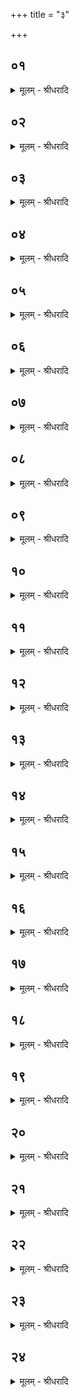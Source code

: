 +++
title = "३"

+++


## ०१
<details><summary>मूलम् - श्रीधरादि</summary>

एष वै᳘ मृत्युर्य᳘त्संव्वत्सरः᳘॥  
(ऽ) एष हि म᳘र्त्यानामहोरात्रा᳘भ्यामा᳘युः क्षिणोत्य᳘थ म्रियन्ते त᳘स्मादेष᳘ ऽएव᳘ मृत्युः स यो᳘ हैतं᳘ मृत्यु᳘ᳫँ᳘ संव्वत्सरं व्वे᳘द न᳘ हास्यैष᳘ पुरा᳘ जर᳘सो ऽहोरात्रा᳘भ्यामा᳘युः क्षिणो᳘ति स᳘र्व्वᳫँ᳭ हैवा᳘युरेति॥
</details>

## ०२
<details><summary>मूलम् - श्रीधरादि</summary>

(त्ये) एष᳘ ऽउ ऽएवा᳘न्तकः᳘॥  
(ऽ) एष हि म᳘र्त्यानामहोरात्रा᳘भ्यामा᳘युषो᳘ ऽन्तं ग᳘च्छत्य᳘थ म्रियन्ते त᳘स्मादेष᳘ ऽएवा᳘न्तकः स यो᳘ हैतम᳘न्तकं मृत्यु᳘ᳫँ᳘ संव्वत्सरं व्वे᳘द न᳘ हास्यैष᳘ पुरा᳘ जर᳘सो ऽहोरात्रा᳘भ्यामा᳘युषो᳘ ऽन्तं ग᳘च्छति स᳘र्व्वᳫँ᳭ हैवा᳘युरेति॥
</details>

## ०३
<details><summary>मूलम् - श्रीधरादि</summary>

ते᳘ देवाः᳘॥  
(ऽ) एत᳘स्माद᳘न्तकान्मृत्योः᳘ संव्वत्सरा᳘त्प्रजा᳘पतेर्बिभया᳘ञ्चक्रुर्यद्वै᳘ नो ऽय᳘महोरात्रा᳘भ्यामा᳘युषो᳘ ऽन्तं न ग᳘च्छेदि᳘ति॥
</details>

## ०४
<details><summary>मूलम् - श्रीधरादि</summary>

त᳘ ऽएता᳘न्यज्ञक्रतूं᳘स्तेनिरे॥  
(रे ऽग्नि) अग्निहोत्रं᳘ दर्शपूर्णमासौ᳘ चातुर्मास्या᳘नि पशुबन्ध᳘ᳫँ᳘ सौम्य᳘मध्वरं त᳘ ऽएतै᳘र्यज्ञक्रतु᳘भिर्य᳘जमाना᳘ नामृतत्व᳘मानशिरे॥
</details>

## ०५
<details><summary>मूलम् - श्रीधरादि</summary>

ते हा᳘प्यग्निं᳘ चिक्यिरे॥  
ते᳘ ऽपरिमिता ऽएव᳘ परिश्रि᳘त ऽउ᳘पदधुर᳘परिमिता य᳘जुष्मतीर᳘परिमिता लोकम्पृणा य᳘थेदम᳘प्येतर्ह्ये᳘क ऽउपद᳘धती᳘ति देवा᳘ अकुर्व्वन्नि᳘ति ते᳘ ह᳘ नै᳘वामृतत्व᳘मानशिरे॥
</details>

## ०६
<details><summary>मूलम् - श्रीधरादि</summary>

ते᳘ ऽर्चन्तः श्रा᳘म्यन्तश्चेरुः॥  
(र) अमृतत्व᳘मवरु᳘रुत्समानास्ता᳘न्ह प्रजा᳘पतिरुवाच न वै᳘ मे स᳘र्व्वाणि रूपाण्यु᳘पधत्था᳘ति वैव᳘ रेच᳘यथ न᳘ वा᳘ ऽभ्यापयथ त᳘स्मा᳘न्नामृ᳘ता भवथे᳘ति॥
</details>

## ०७
<details><summary>मूलम् - श्रीधरादि</summary>

ते᳘ होचुः॥  
(स्ते᳘) ते᳘भ्यो वै᳘ नस्त्व᳘मेव त᳘द्ब्रूहि य᳘था ते स᳘र्व्वाणि रूपा᳘ण्युपद᳘धामे᳘ति॥
</details>

## ०८
<details><summary>मूलम् - श्रीधरादि</summary>

स᳘ होवाच॥  
षष्टिं᳘ च त्री᳘णि च शता᳘नि परिश्रि᳘त ऽउ᳘पधत्त षष्टिं᳘ च त्री᳘णि च शता᳘नि य᳘जुष्मतीर᳘धि ष᳘ट्त्रिᳫँ᳭शतम᳘थ लोकम्पृणा द᳘श च सह᳘स्राण्यष्टौ᳘ च शतान्यु᳘पधत्ता᳘थ मे स᳘र्व्वाणि रूपाण्यु᳘पधास्यथा᳘थामृ᳘ता भविष्यथे᳘ति ते᳘ ह त᳘था देवा ऽउ᳘पदधुस्त᳘तो देवा᳘ ऽअमृ᳘ता ऽआसुः॥
</details>

## ०९
<details><summary>मूलम् - श्रीधरादि</summary>

स᳘ मृत्यु᳘र्देवा᳘नब्रवीत्॥  
(दि) इत्थ᳘मेव स᳘र्व्वे मनु᳘ष्या ऽअमृ᳘ता भविष्यन्त्य᳘थ को म᳘ह्यं भागो᳘ भविष्यती᳘ति ते᳘ होचुर्नातो᳘ ऽपरः क᳘श्चन᳘ सह श᳘रीरेणामृ᳘तो ऽसद्य᳘दैव त्व᳘मेतं᳘ भागᳫँ᳭ ह᳘रासा ऽअ᳘थ व्यावृ᳘त्य श᳘रीरेणामृ᳘तो ऽस᳘द्यो ऽमृतो᳘ ऽसद्विद्य᳘या वा क᳘र्मणा वे᳘ति यद्वै तद᳘ब्रुवन्विद्य᳘या वा क᳘र्मणा वे᳘त्येषा᳘ हैव सा᳘ व्विद्या य᳘दग्नि᳘रेत᳘दु हैव तत्क᳘र्म य᳘दग्निः॥
</details>

## १०
<details><summary>मूलम् - श्रीधरादि</summary>

(स्ते) ते य᳘ ऽएव᳘मेत᳘द्विदुः[[!!]]॥  
(र्ये᳘) ये᳘ वैतत्क᳘र्म कुर्व्व᳘ते मृत्वा पुनः[[!!]] स᳘म्भवन्ति ते[[!!]] स᳘म्भवन्त[[!!]] ऽए᳘वामृतत्व᳘मभिस᳘म्भवन्त्य᳘थ य᳘ ऽएवं न᳘ व्विदुर्ये᳘ वैतत्क᳘र्म न᳘ कुर्व्व᳘ते मृत्वा पु᳘नः स᳘म्भवन्ति त᳘ ऽएत᳘स्यैवा᳘न्नं पुनः[[!!]] पुनर्भवन्ति॥
</details>

## ११
<details><summary>मूलम् - श्रीधरादि</summary>

स य᳘दग्निं᳘ चिनुते᳘॥  
(त᳘ ऽ) एत᳘मेव तद᳘न्तकं मृत्यु᳘ᳫँ᳘ संव्वत्सरं᳘ प्रजा᳘पतिमग्नि᳘माप्नोति यं᳘ देवा ऽआ᳘प्नुवन्नेतमु᳘पधत्ते य᳘थै᳘वैनमदो᳘ देवा᳘ ऽउपा᳘दधत॥
</details>

## १२
<details><summary>मूलम् - श्रीधरादि</summary>

परिश्रि᳘द्भिरे᳘वास्य रा᳘त्रीराप्नोति॥  
य᳘जुष्मतीभिर᳘हान्यर्धमासान्मा᳘सानृतूं᳘ल्लोकम्पृणा᳘भिर्मुहूर्तान्[[!!]]॥
</details>

## १३
<details><summary>मूलम् - श्रीधरादि</summary>

(र्तांस्त) तद्याः᳘ परिश्रि᳘तः॥  
(तो) रा᳘त्रिलोकास्ता रा᳘त्रीणामेव सा᳘ ऽऽप्तिः क्रिय᳘ते रा᳘त्रीणां प्रतिमा ताः᳘ षष्टि᳘श्च त्री᳘णि च शता᳘नि भवन्ति षष्टि᳘श्च ह वै त्री᳘णि च शता᳘नि संव्वत्सर᳘स्य रा᳘त्रयस्ता᳘सामे᳘कविᳫँ᳭शतिं गा᳘र्हपत्ये परिश्र᳘यति द्वा᳘भ्यां᳘ नाशीतिं धि᳘ष्ण्येषु द्वे᳘ ऽएकषष्टे᳘ शते᳘ ऽआहवनीये[[!!]]॥
</details>

## १४
<details><summary>मूलम् - श्रीधरादि</summary>

(ये᳘ ऽथ) अ᳘थ य᳘जुष्मत्यः॥  
(त्यो) दर्भस्तम्बो᳘ लोगेष्टकाः᳘ पुष्करपर्ण᳘ᳫँ᳘ रुक्मपुरुषौ स्रु᳘चौ स्वयमातृण्णा᳘ दूर्व्वेष्टका द्वि᳘यजू रेतःसि᳘चौ व्विश्व᳘ज्योतिर्ऋत᳘व्ये ऽअ᳘षाढा कूर्म᳘ ऽउलूखलमुसले᳘ ऽउखा प᳘ञ्च पशुशीर्षा᳘णि प᳘ञ्चदशाप᳘स्याः प᳘ञ्च च्छन्द᳘स्याः᳘ पञ्चाश᳘त्प्राणभृ᳘तस्ता द्वा᳘भ्यां न᳘ शतं᳘ प्रथमा चि᳘तिः॥ (अर्धप्रपाठकः॥कं० ४५)
</details>

## १५
<details><summary>मूलम् - श्रीधरादि</summary>

(र᳘) अ᳘थ द्विती᳘या॥  
प᳘ञ्चाश्वि᳘न्यो द्वे᳘ ऽऋत᳘व्ये प᳘ञ्च व्वैश्वदे᳘व्यः[[!!]] प᳘ञ्च प्राणभृ᳘तः प᳘ञ्चाप᳘स्या ऽए᳘कया न᳘ व्विᳫँ᳭शति᳘र्व्वय᳘स्यास्ता ऽए᳘कचत्वारिᳫँ᳭शद्द्विती᳘या चि᳘तिः॥
</details>

## १६
<details><summary>मूलम् - श्रीधरादि</summary>

(र᳘) अ᳘थ तृती᳘या॥  
स्वयमातृण्णा प᳘ञ्च दि᳘श्या व्विश्व᳘ज्योतिश्च᳘तस्र ऽऋत᳘व्या द᳘श प्राणभृ᳘तः ष᳘ट्त्रिᳫँ᳭शच्छन्द᳘स्याश्च᳘तुर्दश व्वा᳘लखिल्यास्ता ऽए᳘कसप्ततिस्तृती᳘या चि᳘तिः॥
</details>

## १७
<details><summary>मूलम् - श्रीधरादि</summary>

(र᳘) अ᳘थ चतु᳘र्थी॥  
(र्थ्य) अष्टा᳘दश प्रथमा ऽअ᳘थ द्वा᳘दशा᳘ ऽथ सप्त᳘दश ताः᳘ सप्त᳘चत्वारिᳫँ᳭श᳘च्चतुर्थी चि᳘तिः॥
</details>

## १८
<details><summary>मूलम् - श्रीधरादि</summary>

(र᳘) अ᳘थ पञ्चमी॥  
प᳘ञ्चासपत्ना᳘श्चत्वारिᳫँ᳭श᳘द्विरा᳘ज ऽए᳘कया न᳘ त्रिᳫँ᳭शत्स्तो᳘मभागाः प᳘ञ्च नाकस᳘दः प᳘ञ्च प᳘ञ्चचूडा ऽए᳘कत्रिᳫँ᳭शच्छन्द᳘स्या ऽअष्टौ गा᳘र्हपत्या चि᳘तिरष्टौ᳘ पुनश्चिति᳘र्ऋत᳘व्ये व्विश्व᳘ज्योतिर्व्विकर्णी᳘ च स्वयमातृण्णा चा᳘श्मा पृ᳘श्निर्य᳘श्चि᳘ते ऽग्नि᳘र्निधीय᳘ते ता᳘ ऽअष्टात्रिᳫँ᳭श᳘ᳫँ᳘ शतं᳘ पञ्चमी चि᳘तिः॥
</details>

## १९
<details><summary>मूलम् - श्रीधरादि</summary>

(स्ता) ताः स᳘र्व्वाः पञ्च᳘भिर्न᳘ चत्वा᳘रि शता᳘नि॥  
त᳘तो याः᳘ षष्टि᳘श्च त्री᳘णि च शतान्य᳘हर्लोकास्ता ऽअ᳘ह्नामेव सा᳘ ऽऽप्तिः क्रियते᳘ ऽह्नां प्रतिमा ताः᳘ षष्टि᳘श्च त्री᳘णि च शता᳘नि भवन्ति षष्टि᳘श्च ह वै त्री᳘णि च शता᳘नि संव्वत्सरस्या᳘हान्य᳘थ याः ष᳘ट्त्रिᳫँ᳭शत्पु᳘रीषं ता᳘साᳫँ᳭ षट्त्रिᳫँ᳭शी त᳘तो याश्च᳘तुर्व्विᳫँ᳭शतिरर्धमास᳘लोकास्ता᳘ ऽअर्धमासा᳘नामेव सा᳘ ऽऽप्तिः क्रिय᳘ते ऽर्धमासा᳘नां प्रतिमा᳘ ऽथ या द्वा᳘दशमा᳘सलोकास्ता मा᳘सानामेव सा᳘ ऽऽप्तिः क्रिय᳘ते मा᳘सानां प्रतिमा ता᳘ ऽउ द्व᳘ द्वे स᳘ह ऽर्तु᳘लोका᳘[[!!]] ऽऋतूना᳘मशून्य᳘तायै॥
</details>

## २०
<details><summary>मूलम् - श्रीधरादि</summary>

(या ऽअ᳘) अ᳘थ या᳘ लोकम्पृणाः᳘॥  
(०) मुहुर्त᳘लोकास्ता᳘ मुहूर्ता᳘नामेव सा᳘ ऽऽप्तिः क्रिय᳘ते मुहूर्ता᳘नां प्रतिमा ता द᳘श च सह᳘स्राण्यष्टौ᳘ च शता᳘नि भवन्त्येता᳘वन्तो हि᳘ संव्वत्सर᳘स्य मुहूर्तास्ता᳘सामे᳘कविᳫँ᳭शतिं गा᳘र्हपत्य ऽउपद᳘धाति द्वा᳘भ्यां᳘ नाशीतिं धि᳘ष्ण्येष्वाहवनी᳘य ऽइ᳘तरा ऽएता᳘वन्ति वै᳘ संव्वत्सर᳘स्य रूपा᳘णि ता᳘न्यस्या᳘त्राप्तान्युपहितानि भवन्ति॥
</details>

## २१
<details><summary>मूलम् - श्रीधरादि</summary>

तद्धै᳘के॥  
(क ऽ) आहवनी᳘य ऽए᳘वैता᳘ᳫँ᳘ सम्प᳘दमापिपयिषन्त्यन्ये वा᳘ ऽए᳘ते ऽग्न᳘यश्चिताः कि᳘मन्यत्रो᳘पहिता ऽइह स᳘म्पश्येमे᳘ति न त᳘था कुर्य्याद्द᳘श वा᳘ ऽएता᳘नग्नीं᳘श्चिनु᳘ते ऽष्टौ धि᳘ष्ण्यानाहवनी᳘यं च गा᳘र्हपत्यं च त᳘स्मादाहुर्व्विरा᳘डग्निरि᳘ति द᳘शाक्षरा हि᳘ व्विराट् ता᳘न्नु स᳘र्व्वाने᳘कमिवैवा᳘चक्षते ऽग्निरि᳘त्येत᳘स्य᳘ ह्ये᳘वैता᳘नि स᳘र्व्वाणि रूपा᳘णि य᳘था संव्वत्सर᳘स्याहोरात्रा᳘ण्यर्धमासा मा᳘सा ऽऋत᳘व ऽएव᳘मस्यैता᳘नि स᳘र्व्वाणि रूपा᳘णि॥
</details>

## २२
<details><summary>मूलम् - श्रीधरादि</summary>

ते ये᳘ ह त᳘था कुर्व्व᳘न्ति॥  
(न्त्ये) एता᳘नि हास्य ते᳘ रूपा᳘णि बहिर्धा᳘ कुर्व्वन्त्य᳘थो पापवस्यसं᳘ कुर्व्वन्ति क्षत्त्रा᳘य व्वि᳘शं प्रतिप्रति᳘नीं प्रत्युद्यामि᳘नीमाग्नीध्री᳘ये वा ऽअ᳘श्मानं पृ᳘श्निमु᳘पदधात्य᳘थ तᳫँ᳭ स᳘म्पश्यति कि᳘मु तᳫँ᳭ सम्प᳘श्यन्नि᳘तरा न स᳘म्पश्येद्ये᳘नैव नि᳘र्ऋतिं पाप्मा᳘नमपहते स᳘ ऽएकादशः[[!!]]॥
</details>

## २३
<details><summary>मूलम् - श्रीधरादि</summary>

(स्त᳘) त᳘दाहुः॥  
कथ᳘मु ता ऽअ᳘त्र न स᳘म्पश्यती᳘ति न᳘ ह्येना ऽअभिजुहोत्या᳘हुत्या वा ऽइ᳘ष्टका स᳘र्व्वा कृत्स्ना भ᳘वती᳘ति॥
</details>

## २४
<details><summary>मूलम् - श्रीधरादि</summary>

त᳘दाहुः॥  
कथ᳘मस्यैता ऽअ᳘नतिरिक्ता ऽउ᳘पहिता भवन्ती᳘ति व्वी᳘र्य्यं[[!!]] वा᳘ ऽअस्यैता ऽअ᳘नतरिक्तं वै पु᳘रुषं व्वी᳘र्य्यᳫँ᳭ स᳘ ह वा᳘ ऽएतᳫँ᳭ स᳘र्व्वं कृत्स्नं प्रजा᳘पतिᳫँ᳭ स᳘ᳫँ᳘स्करोति य᳘ ऽएवं᳘विद्वा᳘नेतत्क᳘र्म कुरुते यो᳘ वैत᳘देवं व्वे᳘द॥
</details>